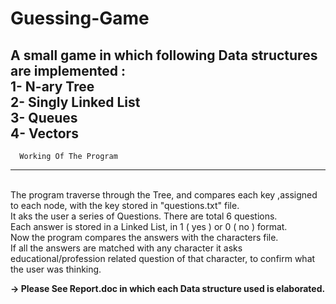 # Guessing-Game
A small game in which following  Data structures are implemented : <br>
  1- N-ary Tree <br>
  2- Singly Linked List <br>
  3- Queues <br>
  4- Vectors <br>
--------------------------------------
      Working Of The Program  
--------------------------------------
<br>The program traverse through the Tree, and compares each key ,assigned to each node, with the key stored in "questions.txt" file.<br>
It aks the user a series of Questions. There are total 6 questions.<br>
Each answer is stored in a Linked List, in 1 ( yes ) or 0 ( no ) format.<br>
Now the program compares the answers with the characters file.<br>
If all the answers are matched with any character it asks educational/profession related question of that character, to confirm what the user was thinking.<br>

<b>-> Please See Report.doc in which each Data structure used is elaborated.</b>
